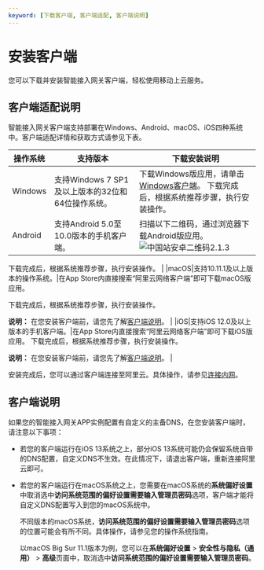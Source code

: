 ```yaml
---
keyword: [下载客户端, 客户端适配, 客户端说明]
---
```


# 安装客户端

您可以下载并安装智能接入网关客户端，轻松使用移动上云服务。

## 客户端适配说明

智能接入网关客户端支持部署在Windows、Android、macOS、iOS四种系统中。客户端适配详情和获取方式请参见下表。

|操作系统|支持版本|下载安装说明|
|----|----|------|
|Windows|支持Windows 7 SP1及以上版本的32位和64位操作系统。|下载Windows版应用，请单击[Windows客户端](http://sdwan-oss-shanghai.oss-cn-shanghai.aliyuncs.com/win_installer/windows_latest.html)。 下载完成后，根据系统推荐步骤，执行安装操作。 |
|Android|支持Android 5.0至10.0版本的手机客户端。|扫描以下二维码，通过浏览器下载Android版应用。 ![中国站安卓二维码2.1.3](https://static-aliyun-doc.oss-accelerate.aliyuncs.com/assets/img/zh-CN/1411435161/p133534.png)

下载完成后，根据系统推荐步骤，执行安装操作。 |
|macOS|支持10.11.1及以上版本的操作系统。|在App Store内直接搜索“阿里云网络客户端”即可下载macOS版应用。

下载完成后，根据系统推荐步骤，执行安装操作。

**说明：** 在您安装客户端前，请您先了解[客户端说明](#section_8n5_pyn_s7y)。 |
|iOS|支持iOS 12.0及以上版本的手机客户端。|在App Store内直接搜索“阿里云网络客户端”即可下载iOS版应用。 下载完成后，根据系统推荐步骤，执行安装操作。

**说明：** 在您安装客户端前，请您先了解[客户端说明](#section_8n5_pyn_s7y)。 |

安装完成后，您可以通过客户端连接至阿里云。具体操作，请参见[连接内网](/cn.zh-CN/APP手册/终端用户使用指南/连接内网.md)。

## 客户端说明

如果您的智能接入网关APP实例配置有自定义的主备DNS，在您安装客户端时，请注意以下事项：

-   若您的客户端运行在iOS 13系统之上，部分iOS 13系统可能仍会保留系统自带的DNS配置，自定义DNS不生效。在此情况下，请退出客户端，重新连接阿里云即可。
-   若您的客户端运行在macOS系统之上，您需要在macOS系统的**系统偏好设置**中取消选中**访问系统范围的偏好设置需要输入管理员密码**选项，客户端才能将自定义DNS配置写入到您的macOS系统中。

    不同版本的macOS系统，**访问系统范围的偏好设置需要输入管理员密码**选项的位置可能会有所不同。具体操作，请参见您的操作系统指南。

    以macOS Big Sur 11.1版本为例，您可以在**系统偏好设置** \> **安全性与隐私（通用）** \> **高级**页面中，取消选中**访问系统范围的偏好设置需要输入管理员密码**。


